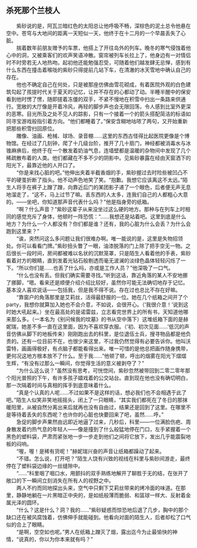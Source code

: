 ## 杀死那个兰枝人
&emsp;&emsp;紫砂说的是，阿瓦兰暗红色的太阳总让他呼吸不畅，深棕色的泥土总令他悬在空中。苍穹与大地间的距离一天短似一天，他终于在十二月的一个早晨丢失了心脏。  
&emsp;&emsp;揣着数年前朋友赠予的车票，他搭上了开往岛外的列车。晚冬的寒气侵蚀着他心中的洞，又被乘客们的欢声笑语冲散。窗帘被列车长拉上了，他身边有一对情侣时不时旁若无人地热吻。起初他还能勉强忍受，可随着他们越发肆无忌惮，感到有什么东西在撞击着喉咙的紫砂只得提前几站下车，在清澈的冰天雪地中确认自己的存在。  
&emsp;&emsp;他也不确定自己在何处，只是被那座仿佛由雪花砌成，有着医院外观的白色建筑勾起了孩提时代关于夏天的记忆，让并不存在的心都动了动。半睡半醒中的保安看到他时愣了愣，随即搓着冻僵的双手，不紧不慢地在积雪中扫出一条路来供通行。宽敞的大厅像是开着冷风，再轻的脚步声也会无限回荡，令人感到比室外更深的恶寒。目光所及之处不见人的踪影，只有一个接着一个的箭头搭配简洁的标语如同寻宝游戏般指引着方向。“他们都睡着了。”保安含糊地咕哝了两句，又开始重新把那些积雪扫回原位。  
&emsp;&emsp;雕像、油画、枪械、球场、录音棚……这里的东西古怪得比起医院更像是个博物馆。在经过了几刻钟，爬了十几级台阶，推开了几十扇门，神经都被消毒水与冰锥麻痹后，他终于在一个散发着奶油气息，连墙壁都是温暖的杂物间中发现了几个稀疏散布着的人类。他们都藏在不多不少的阴影中。见紫砂暴露在经由天窗洒下的阳光下，最靠近他的人开口了。  
&emsp;&emsp;“你是来找心脏的吧。”他伸出夹着半截香烟的手，紫砂握过去时险些被凹凸不平的硬茧折断了指头。他不动声色地笑了笑。“抱歉。我想它应该离这不太远。”陌生人将手在裤子上蹭了蹭，向靠近后门的某团影子递了一个眼色，后者便无声无息地溜走了，“这不，马上过节了嘛。丢东西的人太多，连我们自己的人都粗心大意的。——坐吧，你知道那声音代表什么吗？”他是指身旁的纸箱。  
&emsp;&emsp;“啊？什么声音？”紫砂这辈子从来没坐过这么硬的地方。那种与在列车上时相同的感觉充斥了身体，他顿时一阵恐慌：“……我想还是站着吧。这里到底是什么地方？为什么一个人都没有？你们都是谁？还有，我的心脏为什么会丢？为什么会跑到这里来？”  
&emsp;&emsp;“诶，突然问这么多问题让我们很难办啊。唯一能说的是，这里是失物招领处。你可以看看门牌。”紫砂扭头瞥了一眼，油漆脱落的门上除了把手空无一物。之后很长一段时间，房间都被难以名状的沉默笼罩，只是陌生人看着他的手表，紫砂看着对方的眼睛，直到发着光钻石般剔透而毫无波澜的淡绿色晶体轻轻闪烁了一下。“所以你们是……也丢了什么吗，亦或是工作人员？”他深吸了一口气。  
&emsp;&emsp;“什么也没有丢。但我们确实需要寻找。”听到这话，靠近角落的某人不安地挪了挪脚，“嗯。看来还是顺便介绍介绍比较好，虽然你可能无法确切地存于记忆。基本没人喜欢说话——包括我，但是我不得不说。存在过也总比不存在好嘛。  
&emsp;&emsp;“靠窗户的角落那里是艾莉丝，活得最舒服的一位。她在几个纸箱之间开了个party，我想你就算加入她也不会介意，不如说，会很开心。（‘我很介意！’说到这时她大吼起来。）坐在最高处的是诺雷兹，立志看完世界上的所有书，天知道他哪来那么多。（一本名为《别问候我的坟墓》的书从空中落下）这堆纸箱下面的是赫妮瑞，她差不多一直在这里面，因为不喜欢穿衣服。（‘初、初次见面……’低沉的声音仿佛从脚下的地板传来）刚刚跑出去的科里，是位退伍士兵，搜寻物品都是他负责的。还有一位目前不在，也很少来这里，不过我仍然觉得有必要告诉你。他叫沃雷特，画画得极好，有点脑子都能看得出来。唯一可惜的是他总把画作随身携带，更何况这地方根本放不了什么。至于我……”他顿了顿，呼出的烟雾在阳光下熠熠生辉，“有没有过那么一瞬间，你觉得生活的意义被剥夺了？”  
&emsp;&emsp;“为什么这么说？”虽然没有思考，可恍惚间，紫砂忽然被带回到二零二零年那个阳光普照的下午，有许多孩子嬉戏着的公交站台。直到现在他也没有确切明白，那一次隔着时间与真相的挥手到底意味着什么。  
&emsp;&emsp;“真是个认真的人呢……不过如果不是这样的话，想必我们也不会相遇于此了吧。”陌生人似笑非笑地摇摇头，闭上了一只眼睛，“其实我们都死在了冬日的那抹暖阳里，从被自然分离出来后就再也没有自由过，结果还是回到了这里。在哪里不是等待着丢失的东西呢？也许你的心脏也快要回来了吧，虽然……呼。”  
&emsp;&emsp;急促的脚步声果然由远即近地逼了过来，几秒后，科里——一位满脸伤疤、周身散发着灼热气息的年轻人——像是撞到了什么般猛地停在门口，左手紧握着一个黑色的塑料袋，严肃而紧张地一步一步走到他们之间将它放下，发出几乎能震裂地板的闷响。  
&emsp;&emsp;“喔，喔！是稀有货呢！”赫妮瑞兴奋的声音让纸箱都躁动了起来。  
&emsp;&emsp;“不错。怎么说，打开吧？”陌生人饶有兴致的视线在科里与紫砂间游走，最终停在了塑料袋边缘的一丝缝隙中。  
&emsp;&emsp;“……”科里咽了咽口水，用颤抖的双手熟练地解开了聊胜于无的结，在张开了敞口的下一瞬间立刻消失在所有人的视野之中。  
&emsp;&emsp;两人不约而同地探出头来，空气中只剩下艾莉丝带来的烤冷面的味道。在那里，静静地躺在一片黑暗正中央的，是如纸般薄而脆弱、和篮球一样大、反射着金属光泽的圆环。  
&emsp;&emsp;“什么？这是什么？洞？我的……”紫砂疑惑而惊恐地后退了几步，胸中的那个缺口还在被风腐蚀着，仿佛伸手就能碰到。他看向对面的陌生人，后者却松了口气似的合上了眼睛。  
&emsp;&emsp;“是啊，空空如也呢。”男人在纸箱上蹭灭了烟，露出迄今为止最愉快的神情，“说真的，你以为你本来就有吗？”
